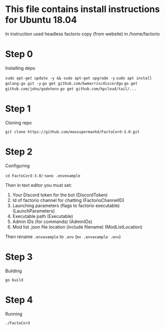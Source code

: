 # This file contains install instructions for Ubuntu 18.04
In instruction used headless factorio copy (from website) in /home/factorio

# Step 0
Installing deps

`sudo apt-get update -y && sudo apt-get upgrade -y`
`sudo apt install golang-go git -y`
`go get github.com/bwmarrin/discordgo`
`go get github.com/joho/godotenv`
`go get github.com/hpcloud/tail/...`

# Step 1
Cloning repo

`git clone https://github.com/maxsupermanhd/FactoCord-3.0.git`

# Step 2
Configuring

`cd FactoCord-3.0/`
`nano .envexample`

Then in text editor you must set:
1. Your Discord token for the bot (DiscordToken)
2. Id of factorio channel for chatting (FactorioChannelID)
3. Launching parameters (flags to factorio executable) (LaunchParameters)
4. Executable path (Executable)
5. Admin IDs (for commands) (AdminIDs)
6. Mod list .json file location (include filename) (ModListLocation)

Then rename `.envexample` to `.env` (`mv .envexample .env`)

# Step 3
Building

`go build`

# Step 4
Running

`./FactoCord`

